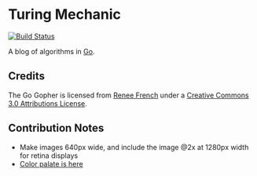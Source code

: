 # Turing Mechanic

[![Build Status](https://travis-ci.org/philipithomas/TuringMechanic.svg)](https://travis-ci.org/philipithomas/TuringMechanic)

A blog of algorithms in [Go](http://golang.org).

## Credits

The Go Gopher is licensed from <a href="http://www.reneefrench.com/">Renee French</a> under a <a href="https://creativecommons.org/licenses/by/3.0/">Creative Commons 3.0 Attributions License</a>.

## Contribution Notes

* Make images 640px wide, and include the image <name>@2x at 1280px width for retina displays
* [Color palate is here](https://github.com/philipithomas/TuringMechanic/blob/master/site/_assets/stylesheets/bootstrap/variables.less#L17)
